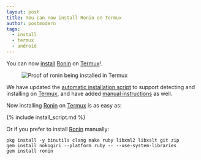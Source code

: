 ```yaml
---
layout: post
title: You can now install Ronin on Termux
author: postmodern
tags:
  - install
  - termux
  - android
---
```


You can now [install] [Ronin] on [Termux]!.

<figure>
  <img alt="Proof of ronin being installed in Termux" src="you-can-now-install-ronin-on-termux/screenshot.png" />
</figure>

We have updated the [automatic installation script][install] to support
detecting and installing on [Termux], and have added
[manual instructions][install-termux] as well.

Now installing [Ronin] on [Termux] is as easy as:

{% include install_script.md %}

Or if you prefer to install [Ronin] manually:

```shell
pkg install -y binutils clang make ruby libxml2 libxslt git zip
gem install nokogiri --platform ruby -- --use-system-libraries
gem install ronin
```

[Ronin]: /
[install]: /install/
[install-termux]: /install/termux/
[Termux]: https://termux.dev/en/
